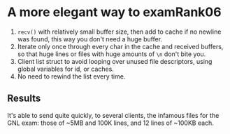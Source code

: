 A more elegant way to examRank06
=================================
  1. `recv()` with relatively small buffer size, then add to cache if no newline was found, this way you don't need a huge buffer.
  2. Iterate only once through every char in the cache and received buffers, so that huge lines or files with huge amounts of `\n` don't bite you.
  3. Client list struct to avoid looping over unused file descriptors, using global variables for id, or caches.
  4. No need to rewind the list every time.

Results
---------------------
It's able to send quite quickly, to several clients, the infamous files for the GNL exam: those of ~5MB and 100K lines, and 12 lines of ~100KB each.
